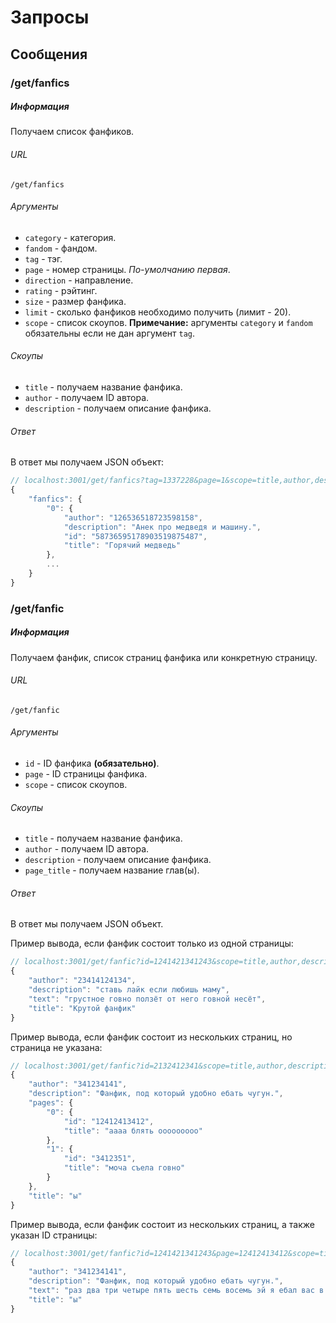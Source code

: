 # Запросы

## Сообщения

### /get/fanfics

##### Информация
Получаем список фанфиков.

###### URL
    /get/fanfics
###### Аргументы

- `category` - категория.
- `fandom` - фандом.
- `tag` - тэг.
- `page` - номер страницы. *По-умолчанию первая*.
- `direction` - направление.
- `rating` - рэйтинг.
- `size` - размер фанфика.
- `limit` - сколько фанфиков необходимо получить (лимит - 20).
- `scope` - список скоупов.
**Примечание:** аргументы `category` и `fandom` обязательны если не дан аргумент `tag`.

###### Скоупы

* `title` - получаем название фанфика. 
* `author` - получаем ID автора.
* `description` - получаем описание фанфика.

###### Ответ

В ответ мы получаем JSON объект:
```javascript
// localhost:3001/get/fanfics?tag=1337228&page=1&scope=title,author,description
{
    "fanfics": {
        "0": {
            "author": "126536518723598158",
            "description": "Анек про медведя и машину.",
            "id": "58736595178903519875487",
            "title": "Горячий медведь"
        },
		...
	}
}
```
### /get/fanfic

##### Информация
Получаем фанфик, список страниц фанфика или конкретную страницу.

###### URL
    /get/fanfic
###### Аргументы

- `id` - ID фанфика **(обязательно)**.
- `page` - ID страницы фанфика.
- `scope` - список скоупов.

###### Скоупы

* `title` - получаем название фанфика. 
* `author` - получаем ID автора.
* `description` - получаем описание фанфика.
* `page_title` - получаем название глав(ы).

###### Ответ

В ответ мы получаем JSON объект.

Пример вывода, если фанфик состоит только из одной страницы:
```javascript
// localhost:3001/get/fanfic?id=1241421341243&scope=title,author,description,page_title
{
    "author": "23414124134",
    "description": "ставь лайк если любишь маму",
    "text": "грустное говно ползёт от него говной несёт",
    "title": "Крутой фанфик"
}
```

Пример вывода, если фанфик состоит из нескольких страниц, но страница не указана:
```javascript
// localhost:3001/get/fanfic?id=2132412341&scope=title,author,description,page_title
{
    "author": "341234141",
    "description": "Фанфик, под который удобно ебать чугун.",
    "pages": {
        "0": {
            "id": "12412413412",
            "title": "аааа блять ооооооооо"
        },
        "1": {
            "id": "3412351",
            "title": "моча съела говно"
        }
    },
    "title": "ы"
}
```
Пример вывода, если фанфик состоит из нескольких страниц, а также указан ID страницы:
```javascript
// localhost:3001/get/fanfic?id=1241421341243&page=12412413412&scope=title,author,description,page_title
{
    "author": "341234141",
    "description": "Фанфик, под который удобно ебать чугун.",
    "text": "раз два три четыре пять шесть семь восемь эй я ебал вас в рот у я ебал вас в рот а я ебал вас в рот у я ебал вас в рот скрр я ебал вас в рот ААААААААА я ебал вас в рот ы я ебал вас в рот ы я ебал вас в рот всё",
    "title": "ы"
}
```